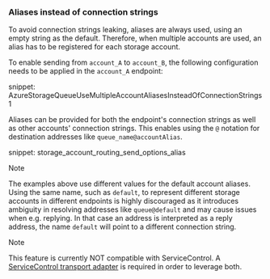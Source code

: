 ### Aliases instead of connection strings

To avoid connection strings leaking, aliases are always used, using an empty string as the default.
Therefore, when multiple accounts are used, an alias has to be registered for each storage account.

To enable sending from `account_A` to `account_B`, the following configuration needs to be applied in the `account_A` endpoint:

snippet: AzureStorageQueueUseMultipleAccountAliasesInsteadOfConnectionStrings1

Aliases can be provided for both the endpoint's connection strings as well as other accounts' connection strings. This enables using the `@` notation for destination addresses like `queue_name@accountAlias`.

snippet: storage_account_routing_send_options_alias

> [!NOTE]
> The examples above use different values for the default account aliases. Using the same name, such as `default`, to represent different storage accounts in different endpoints is highly discouraged as it introduces ambiguity in resolving addresses like `queue@default` and may cause issues when e.g. replying. In that case an address is interpreted as a reply address, the name `default` will point to a different connection string.

> [!NOTE]
> This feature is currently NOT compatible with ServiceControl. A [ServiceControl transport adapter](/servicecontrol/transport-adapter.md) is required in order to leverage both.
